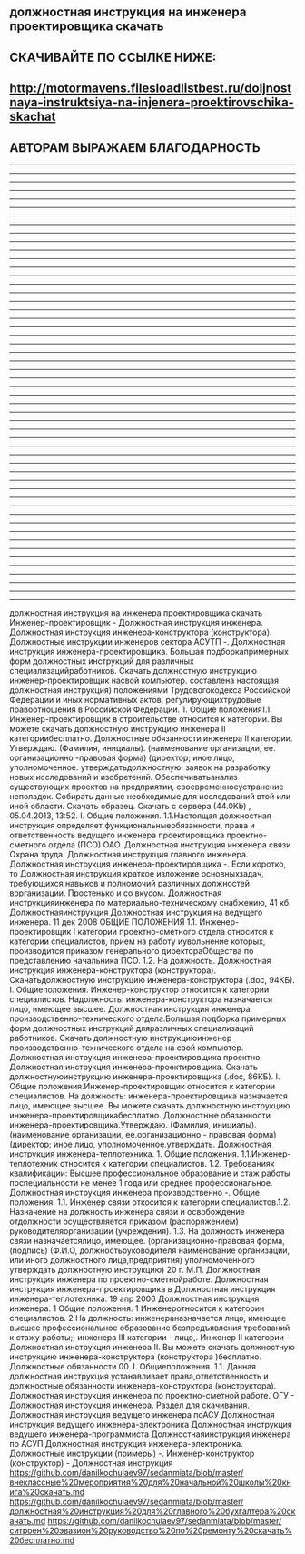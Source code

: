 должностная инструкция на инженера проектировщика скачать
--------------------------------------------------
СКАЧИВАЙТЕ ПО ССЫЛКЕ НИЖЕ:
--------------------------------------------------
http://motormavens.filesloadlistbest.ru/doljnostnaya-instruktsiya-na-injenera-proektirovschika-skachat
--------------------------------------------------
АВТОРАМ ВЫРАЖАЕМ БЛАГОДАРНОСТЬ
--------------------------------------------------
--------------------------------------------------
--------------------------------------------------
--------------------------------------------------
--------------------------------------------------
--------------------------------------------------
--------------------------------------------------
--------------------------------------------------
--------------------------------------------------
--------------------------------------------------
--------------------------------------------------
--------------------------------------------------
--------------------------------------------------
--------------------------------------------------
--------------------------------------------------
--------------------------------------------------
--------------------------------------------------
--------------------------------------------------
--------------------------------------------------
--------------------------------------------------
--------------------------------------------------
--------------------------------------------------
--------------------------------------------------
--------------------------------------------------
--------------------------------------------------
--------------------------------------------------
--------------------------------------------------
--------------------------------------------------
--------------------------------------------------
--------------------------------------------------
--------------------------------------------------
--------------------------------------------------
--------------------------------------------------
--------------------------------------------------
--------------------------------------------------
--------------------------------------------------
--------------------------------------------------
--------------------------------------------------
--------------------------------------------------
--------------------------------------------------
--------------------------------------------------
--------------------------------------------------
--------------------------------------------------
--------------------------------------------------
--------------------------------------------------
--------------------------------------------------
--------------------------------------------------
--------------------------------------------------
--------------------------------------------------
--------------------------------------------------
--------------------------------------------------
--------------------------------------------------
--------------------------------------------------
должностная инструкция на инженера проектировщика скачать Инженер-проектировщик - Должностная инструкция инженера. Должностная инструкция инженера-конструктора (конструктора). Должностные инструкции инженеров сектора АСУТП -. Должностная инструкция инженера-проектировщика. Большая подборкапримерных форм должностных инструкций для различных специализацийработников. Скачать должностную инструкцию инженер-проектировщик насвой компьютер. составлена настоящая должностная инструкция) положениями Трудовогокодекса Российской Федерации и иных нормативных актов, регулирующихтрудовые правоотношения в Российской Федерации. 1. Общие положения1.1. Инженер-проектировщик в строительстве относится к категории. Вы можете скачать должностную инструкцию инженера II категориибесплатно. Должностные обязанности инженера II категории. Утверждаю. (Фамилия, инициалы). (наименование организации, ее. организационно -правовая форма) (директор; иное лицо, уполномоченное. утверждатьдолжностную. заявок на разработку новых исследований и изобретений. Обеспечиватьанализ существующих проектов на предприятии, своевременноеустранение неполадок. Собирать данные необходимые для исследований втой или иной области. Скачать образец. Скачать с сервера (44.0Kb) , 05.04.2013, 13:52. I. Общие положения. 1.1.Настоящая должностная инструкция определяет функциональныеобязанности, права и ответственность ведущего инженера проектировщика проектно-сметного отдела (ПСО) ОАО. Должностная инструкция инженера связи  Охрана труда. Должностная инструкция главного инженера. Должностная инструкция инженера-проектировщика -. Если коротко, то Должностная инструкция  краткое изложение основныхзадач, требующихся навыков и полномочий различных должностей ворганизации. Простенько и со вкусом.  Должностная инструкцияинженера по материально-техническому снабжению, 41 кб. Должностнаяинструкция
Должностная инструкция на ведущего инженера. 11 дек 2008  ОБЩИЕ ПОЛОЖЕНИЯ 1.1. Инженер-проектировщик I категории проектно-сметного отдела относится к категории специалистов, прием на работу иувольнение которых, производится приказом генерального директораОбщества по представлению начальника ПСО. 1.2. На должность. Должностная инструкция инженера-конструктора (конструктора). Скачатьдолжностную инструкцию инженера-конструктора (.doc, 94КБ). I. Общиеположения. Инженер-конструктор относится к категории специалистов. Надолжность: инженера-конструктора назначается лицо, имеющее высшее. Должностная инструкция инженера производственно-технического отдела.Большая подборка примерных форм должностных инструкций дляразличных специализаций работников. Скачать должностную инструкциюинженер производственно-технического отдела на свой компьютер. Должностная инструкция инженера-проектировщика проектно. Должностная инструкция инженера-проектировщика. Скачать должностнуюинструкцию инженера-проектировщика (.doc, 86КБ). I. Общие положения.Инженер-проектировщик относится к категории специалистов. На должность: инженера-проектировщика назначается лицо, имеющее высшее. Вы можете скачать должностную инструкцию инженера-проектировщикабесплатно. Должностные обязанности инженера-проектировщика.Утверждаю. (Фамилия, инициалы). (наименование организации, ее.организационно - правовая форма) (директор; иное лицо, уполномоченное.утверждать. Должностная инструкция инженера-теплотехника. 1. Общие положения. 1.1.Инженер-теплотехник относится к категории специалистов. 1.2. Требованияк квалификации: Высшее профессиональное образование и стаж работы поспециальности не менее 1 года или среднее профессиональное. Должностная инструкция инженера производственно  -. Общие положения. 1.1. Инженер связи откосится к категории специалистов.1.2. Назначение на должность инженера связи и освобождение отдолжности осуществляется приказом (распоряжением) руководителяорганизации (учреждения). 1.3. На должность инженера связи назначаетсялицо, имеющее. (организационно-правовая форма, (подпись) (Ф.И.О, должностьруководителя наименование организации, или иного должностного лица,предприятия) уполномоченного утверждать должностную инструкцию)   20 г. М.П. Должностная инструкция инженера по проектно-сметнойработе. Должностная инструкция инженера-проектировщика в
Должностная инструкция инженера-теплотехника. 19 апр 2006  Должностная инструкция инженера. 1 Общие положения. 1 Инженеротносится к категории специалистов. 2 На должность: инженераназначается лицо, имеющее высшее профессиональное образование безпредъявления требований к стажу работы;; инженера III категории - лицо,. Инженер II категории - Должностная инструкция инженера II. Вы можете скачать должностную инструкцию инженера-конструктора (конструктора )бесплатно. Должностные обязанности  00. I. Общиеположения. 1.1. Данная должностная инструкция устанавливает права,ответственность и должностные обязанности инженера-конструктора (конструктора). Должностная инструкция инженера по проектно-сметной работе. ОГУ - Должностная инструкция инженера. Раздел для скачивания. Должностная инструкция ведущего инженера поАСУ  Должностная инструкция ведущего инженера-электроника Должностная инструкция ведущего инженера-программиста  Должностнаяинструкция инженера по АСУП  Должностная инструкция инженера-электроника. Должностные инструкции (примеры) -. Инженер-конструктор (конструктор) - Должностная инструкция
https://github.com/danilkochulaev97/sedanmiata/blob/master/внеклассные%20мероприятия%20для%20начальной%20школы%20книга%20скачать.md
https://github.com/danilkochulaev97/sedanmiata/blob/master/должностная%20инструкция%20для%20главного%20бухгалтера%20скачать.md
https://github.com/danilkochulaev97/sedanmiata/blob/master/ситроен%20эвазион%20руководство%20по%20ремонту%20скачать%20бесплатно.md